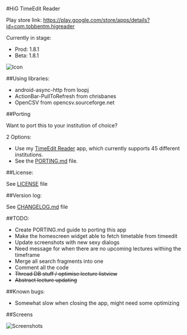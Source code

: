 #HiG TimeEdit Reader

Play store link: https://play.google.com/store/apps/details?id=com.tobbentm.higreader

Currently in stage: 
* Prod: 1.8.1
* Beta: 1.8.1

![Icon](http://tobbentm.com/ul/HiG-Reader_Icon.png "App Icon")


##Using libraries:

* android-async-http from loopj
* ActionBar-PullToRefresh from chrisbanes
* OpenCSV from opencsv.sourceforge.net

##Porting

Want to port this to your institution of choice?

2 Options:

* Use my [TimeEdit Reader](https://play.google.com/store/apps/details?id=com.tobbentm.timeeditreader) app, which currently supports 45 different institutions.
* See the [PORTING.md](PORTING.md) file.

##License:

See [LICENSE](LICENSE) file

##Version log:

See [CHANGELOG.md](CHANGELOG.md) file

##TODO:

* Create PORTING.md guide to porting this app
* Make the homescreen widget able to fetch timetable from timeedit
* Update screenshots with new sexy dialogs
* Need message for when there are no upcoming lectures withing the timeframe
* Merge all search fragments into one
* Comment all the code
* ~~Thread DB stuff / optimise lecture listview~~
* ~~Abstract lecture updating~~

##Known bugs:

* Somewhat slow when closing the app, might need some optimizing

##Screens

![Screenshots](http://tobbentm.com/ul/HiG-Reader_Screens.png "Screenshots")